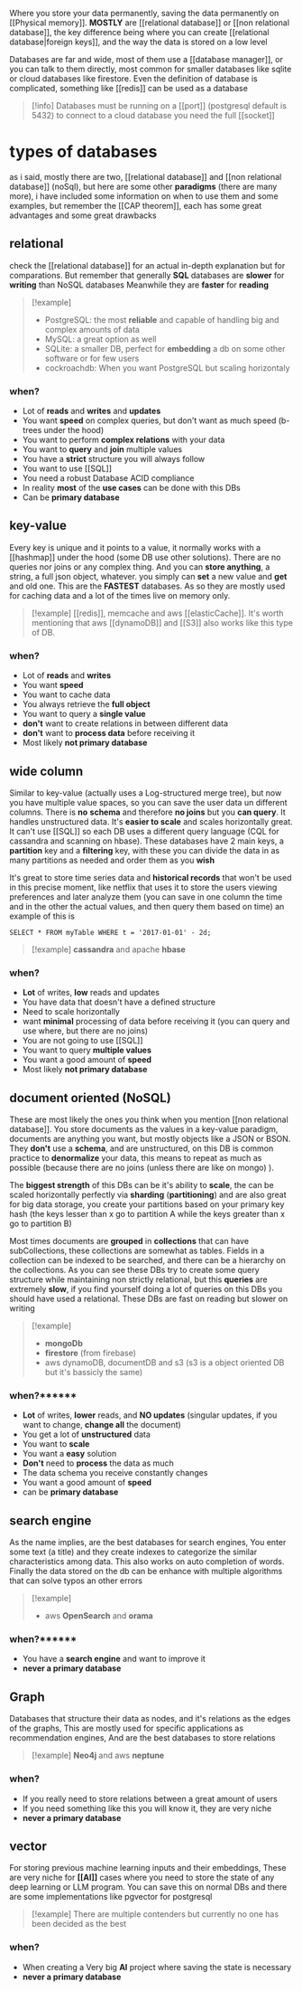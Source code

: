 Where you store your data permanently, saving the data permanently on [[Physical memory]]. **MOSTLY** are [[relational database]] or [[non relational database]], the key difference being where you can create [[relational database|foreign keys]], and the way the data is stored on a low level

Databases are far and wide, most of them use a [[database manager]], or you can talk to them directly, most common for smaller databases like sqlite or cloud databases like firestore. Even the definition of database is complicated, something like [[redis]] can be used as a database

> [!info]
> Databases must be running on a [[port]] (postgresql default is 5432) 
> to connect to a cloud database you need the full [[socket]]

# types of databases

as i said, mostly there are two, [[relational database]] and [[non relational database]] (noSql), but here are some other **paradigms** (there are many more), i have included some information on when to use them and some examples, but remember the [[CAP theorem]], each has some great advantages and some great drawbacks

## relational
check the [[relational database]] for an actual in-depth explanation but for comparations. But remember that generally **SQL** databases are **slower** for **writing** than NoSQL databases Meanwhile they are **faster** for **reading**

>[!example]
>- PostgreSQL: the most **reliable** and capable of handling big and complex amounts of data
>- MySQL: a great option as well
>- SQLite: a smaller DB, perfect for **embedding** a db on some other software or for few users
>- cockroachdb: When you want PostgreSQL but scaling horizontaly

### when?
- Lot of **reads** and **writes** and **updates**
- You want **speed** on complex queries, but don't want as much speed (b-trees under the hood)
- You want to perform **complex relations** with your data
- You want to **query** and **join** multiple values
-  You have a **strict** structure you will always follow
- You want to use [[SQL]]
- You need a robust Database ACID compliance
- In reality **most** of the **use cases** can be done with this DBs
- Can be  **primary database**


## key-value
Every key is unique and it points to a value, it normally works with a [[hashmap]] under the hood (some DB use other solutions). There are no queries nor joins or any complex thing. And you can **store anything**, a string, a full json object, whatever. you simply can **set** a new value and **get** and old one. This are the **FASTEST** databases. As so they are mostly used for caching data and a lot of the times live on memory only.

>[!example]
>[[redis]], memcache and aws [[elasticCache]].
It's worth mentioning that aws [[dynamoDB]] and [[S3]] also works like this type of DB.

### when?
- Lot of **reads** and **writes**
- You want **speed**
- You want to cache data
- You always retrieve the **full object**
- You want to query a **single value**
- **don't** want to create relations in between different data
- **don't** want to **process data** before receiving it 
- Most likely **not primary database**

## wide column
Similar to key-value (actually uses a Log-structured merge tree), but now you have multiple value spaces, so you can save the user data un different columns. There is **no** **schema** and therefore **no joins** but you **can query**. It handles unstructured data. It's **easier to scale** and scales horizontally great. It can't use [[SQL]] so each DB uses a different query language (CQL for cassandra and scanning on hbase). These databases have 2 main keys, a **partition** key and a **filtering** key, with these you can divide the data in as many partitions as needed and order them as you **wish**

It's great to store time series data and **historical records** that won't be used in this precise moment, like netflix that uses it to store the users viewing preferences and later analyze them (you can save in one column the time and in the other the actual values, and then query them based on time) an example of this is 
```cql
SELECT * FROM myTable WHERE t = '2017-01-01' - 2d;
```

>[!example]
> **cassandra** and apache **hbase**

### when?
- **Lot** of writes, **low** reads and updates
- You have data that doesn't have a defined structure
- Need to scale horizontally 
- want **minimal** processing of data before receiving it (you can query and use where, but there are no joins)
- You are not going to use [[SQL]]
- You want to query **multiple values**
- You want a good amount of **speed**
- Most likely **not primary database**


## document oriented (NoSQL)

These are most likely the ones you think when you mention [[non relational database]]. You store documents as the values in a key-value paradigm, documents are anything you want, but mostly objects like a JSON or BSON. They **don't** use a **schema**, and are unstructured, on this DB is common practice to **denormalize** your data, this means to repeat as much as possible (because there are no joins (unless there are like on mongo) ). 

The **biggest strength** of this DBs can be it's ability to **scale**, the can be scaled horizontally perfectly via **sharding** (**partitioning**) and are also great for big data storage, you create your partitions based on your primary key hash (the keys lesser than x go to partition A while the keys greater than x go to partition B) 

Most times documents are **grouped** in **collections** that can have subCollections, these collections are somewhat as tables. Fields in a collection can be indexed to be searched, and there can be a hierarchy on the collections. As you can see these DBs try to create some query structure while maintaining non strictly relational, but this **queries** are extremely **slow**, if you find yourself doing a lot of queries on this DBs you should have used a relational. These DBs are fast on reading but slower on writing

>[!example]
> - **mongoDb**
> - **firestore** (from firebase)
> - aws dynamoDB, documentDB and s3 (s3 is a object oriented DB but it's bassicly the same)

### when?******
- **Lot** of writes, **lower** reads, and **NO updates** (singular updates, if you want to change, **change all** the document)
- You get a lot of **unstructured** data
- You want to **scale** 
- You want a **easy** solution
- **Don't** need to **process** the data as much
- The data schema you receive constantly changes
- You want a good amount of **speed**
- can be **primary database**


## search engine

As the name implies, are the best databases for search engines, You enter some text (a title) and they create indexes to categorize the similar characteristics among data. This also works on auto completion of words. Finally the data stored on the db can be enhance with multiple algorithms that can solve typos an other errors 

>[!example]
> - aws **OpenSearch** and **orama** 
### when?******
- You have a **search engine** and want to improve it
-  **never a primary database**

## Graph
Databases that structure their data as nodes, and it's relations as the edges of the graphs, This are mostly used for specific applications as recommendation engines, And are the best databases to store relations

> [!example]
> **Neo4j** and aws **neptune**

### when?
- If you really need to store relations between a great amount of users 
- If you need something like this you will know it, they are very niche
- **never a primary database**

## vector
For storing previous machine learning inputs and their embeddings, These are very niche for **[[AI]]** cases where you need to store the state of any deep learning or LLM program. You can save this on normal DBs and there are some implementations like pgvector for postgresql

> [!example]
> There are multiple contenders but currently no one has been decided as the best

### when?
- When creating a Very big **AI** project where saving the state is necessary
- **never a primary database**